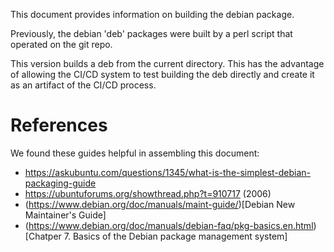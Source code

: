 This document provides information on building the debian package.

Previously, the debian 'deb' packages were built by a perl script that operated on the git repo.

This version builds a deb from the current directory. This has the advantage of allowing the CI/CD system to test building the deb directly and create it as an artifact of the CI/CD process.

References
==========
We found these guides helpful in assembling this document:

* https://askubuntu.com/questions/1345/what-is-the-simplest-debian-packaging-guide
* https://ubuntuforums.org/showthread.php?t=910717 (2006)
* (https://www.debian.org/doc/manuals/maint-guide/)[Debian New Maintainer's Guide]
* (https://www.debian.org/doc/manuals/debian-faq/pkg-basics.en.html)[Chatper 7. Basics of the Debian package management system]
